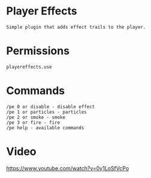 # Player Effects
    Simple plugin that adds effect trails to the player.

# Permissions
    playereffects.use

# Commands
    /pe 0 or disable - disable effect
    /pe 1 or particles - particles
    /pe 2 or smoke - smoke
    /pe 3 or fire - fire
    /pe help - available commands

# Video
https://www.youtube.com/watch?v=0y1LoSfVcPo